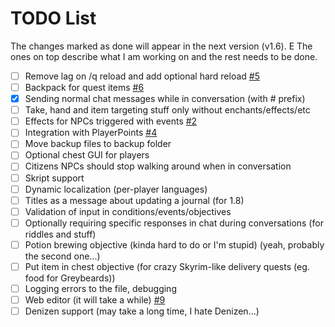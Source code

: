 # TODO List

The changes marked as done will appear in the next version (v1.6). E The ones on top describe what I am working on and the rest needs to be done.

* [ ] Remove lag on /q reload and add optional hard reload [#5](/Co0sh/BetonQuest/issues/5)
* [ ] Backpack for quest items [#6](/Co0sh/BetonQuest/issues/6)
* [X] Sending normal chat messages while in conversation (with # prefix)
* [ ] Take, hand and item targeting stuff only without enchants/effects/etc
* [ ] Effects for NPCs triggered with events [#2](/Co0sh/BetonQuest/issues/2)
* [ ] Integration with PlayerPoints [#4](/Co0sh/BetonQuest/issues/4)
* [ ] Move backup files to backup folder
* [ ] Optional chest GUI for players
* [ ] Citizens NPCs should stop walking around when in conversation
* [ ] Skript support
* [ ] Dynamic localization (per-player languages)
* [ ] Titles as a message about updating a journal (for 1.8)
* [ ] Validation of input in conditions/events/objectives
* [ ] Optionally requiring specific responses in chat during conversations (for riddles and stuff)
* [ ] Potion brewing objective (kinda hard to do or I'm stupid) (yeah, probably the second one...)
* [ ] Put item in chest objective (for crazy Skyrim-like delivery quests (eg. food for Greybeards))
* [ ] Logging errors to the file, debugging
* [ ] Web editor (it will take a while) [#9](/Co0sh/BetonQuest/issues/9)
* [ ] Denizen support (may take a long time, I hate Denizen...)
